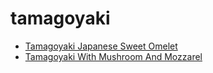 # tamagoyaki

 * [Tamagoyaki Japanese Sweet Omelet](../../index/t/tamagoyaki-japanese-sweet-omelet.json)
 * [Tamagoyaki With Mushroom And Mozzarel](../../index/t/tamagoyaki-with-mushroom-and-mozzarel.json)
